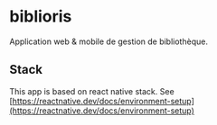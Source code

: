 # biblioris
Application web &amp; mobile de gestion de bibliothèque.

## Stack
This app is based on react native stack.
See [https://reactnative.dev/docs/environment-setup](https://reactnative.dev/docs/environment-setup)
